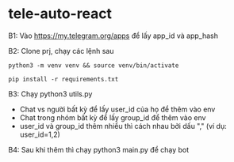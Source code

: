 # tele-auto-react
B1: Vào https://my.telegram.org/apps để lấy app_id và app_hash

B2: Clone prj, chạy các lệnh sau
    
    python3 -m venv venv && source venv/bin/activate
    
    pip install -r requirements.txt

B3: Chạy python3 utils.py
  - Chat vs người bất kỳ để lấy user_id của họ để thêm vào env
  - Chat trong nhóm bất kỳ để lấy group_id để thêm vào env
  - user_id và group_id thêm nhiều thì cách nhau bởi dấu "," (ví dụ: user_id=1,2)

B4: Sau khi thêm thì chạy python3 main.py để chạy bot
